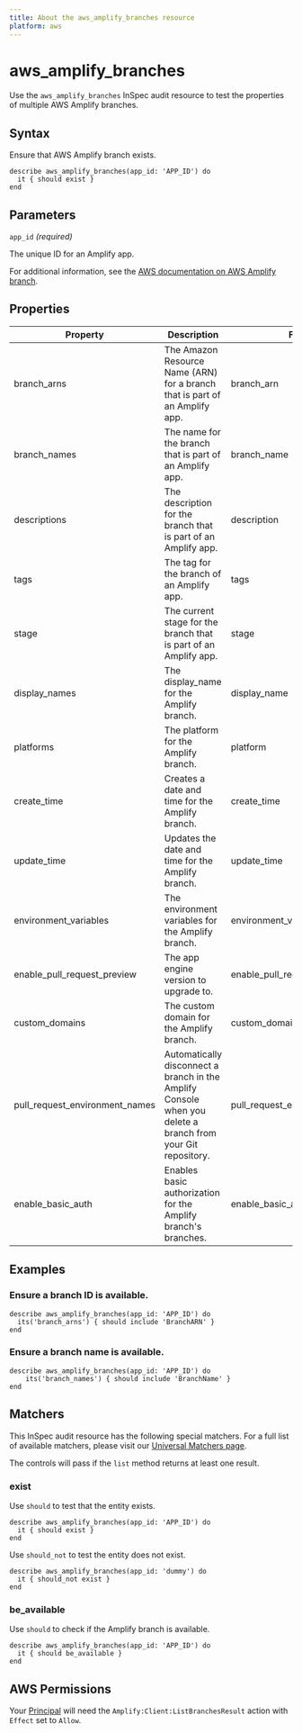```yaml
---
title: About the aws_amplify_branches resource
platform: aws
---
```


# aws_amplify_branches

Use the `aws_amplify_branches` InSpec audit resource to test the properties of multiple AWS Amplify branches.

## Syntax

Ensure that AWS Amplify branch exists.

    describe aws_amplify_branches(app_id: 'APP_ID') do
      it { should exist }
    end

## Parameters

`app_id` _(required)_

The unique ID for an Amplify app.

For additional information, see the [AWS documentation on AWS Amplify branch](https://docs.aws.amazon.com/amplify/latest/APIReference/API_App.html).

## Properties

| Property | Description| Field|
| --- | --- | --- |
| branch_arns | The Amazon Resource Name (ARN) for a branch that is part of an Amplify app. | branch_arn |
| branch_names | The name for the branch that is part of an Amplify app. | branch_name |
| descriptions | The description for the branch that is part of an Amplify app. | description |
| tags | The tag for the branch of an Amplify app. | tags |
| stage | The current stage for the branch that is part of an Amplify app. | stage |
| display_names | The display_name for the Amplify branch. | display_name |
| platforms | The platform for the Amplify branch. | platform |
| create_time | Creates a date and time for the Amplify branch. | create_time |
| update_time | Updates the date and time for the Amplify branch.  | update_time |
| environment_variables | The environment variables for the Amplify branch. | environment_variables |
| enable_pull_request_preview | The app engine version to upgrade to.  | enable_pull_request_preview |
| custom_domains | The custom domain for the Amplify branch. | custom_domain |
| pull_request_environment_names | Automatically disconnect a branch in the Amplify Console when you delete a branch from your Git repository. | pull_request_environment_name |
| enable_basic_auth |Enables basic authorization for the Amplify branch's branches. | enable_basic_auth |

## Examples

### Ensure a branch ID is available.

    describe aws_amplify_branches(app_id: 'APP_ID') do
      its('branch_arns') { should include 'BranchARN' }
    end

### Ensure a branch name is available.

    describe aws_amplify_branches(app_id: 'APP_ID') do
        its('branch_names') { should include 'BranchName' }
    end

## Matchers

This InSpec audit resource has the following special matchers. For a full list of available matchers, please visit our [Universal Matchers page](https://www.inspec.io/docs/reference/matchers/).

The controls will pass if the `list` method returns at least one result.

### exist

Use `should` to test that the entity exists.

    describe aws_amplify_branches(app_id: 'APP_ID') do
      it { should exist }
    end

Use `should_not` to test the entity does not exist.

    describe aws_amplify_branches(app_id: 'dummy') do
      it { should_not exist }
    end

### be_available

Use `should` to check if the Amplify branch is available.

    describe aws_amplify_branches(app_id: 'APP_ID') do
      it { should be_available }
    end

## AWS Permissions

Your [Principal](https://docs.aws.amazon.com/IAM/latest/UserGuide/intro-structure.html#intro-structure-principal) will need the `Amplify:Client:ListBranchesResult` action with `Effect` set to `Allow`.
